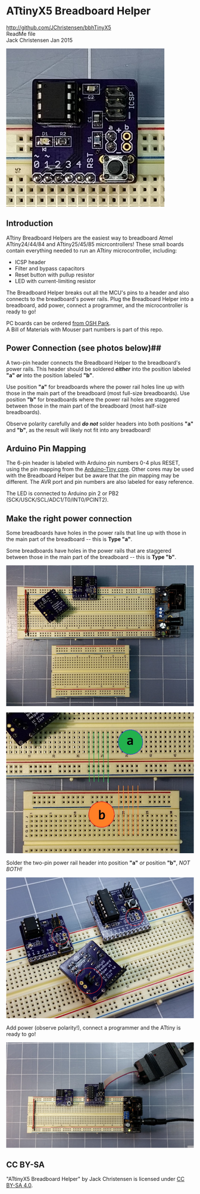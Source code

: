 # ATtinyX5 Breadboard Helper #
http://github.com/JChristensen/bbhTinyX5  
ReadMe file  
Jack Christensen Jan 2015  

![](https://raw.githubusercontent.com/JChristensen/bbhTinyX5/master/bbh1.jpg)

## Introduction ##

ATtiny Breadboard Helpers are the easiest way to breadboard Atmel ATtiny24/44/84 and ATtiny25/45/85 micrcontrollers! These small boards contain everything needed to run an ATtiny microcontroller, including:
- ICSP header
- Filter and bypass capacitors
- Reset button with pullup resistor
- LED with current-limiting resistor

The Breadboard Helper breaks out all the MCU's pins to a header and also connects to the breadboard's power rails. Plug the Breadboard Helper into a breadboard, add power, connect a programmer, and the microcontroller is ready to go!

PC boards can be ordered [from OSH Park](https://www.oshpark.com/shared_projects/I1Z984Pi).  
A Bill of Materials with Mouser part numbers is part of this repo.

## Power Connection (see photos below)##

A two-pin header connects the Breadboard Helper to the breadboard's power rails. This header should be soldered ***either*** into the position labeled **"a"** ***or*** into the position labeled **"b"**.

Use position **"a"** for breadboards where the power rail holes line up with those in the main part of the breadboard (most full-size breadboards). Use position **"b"** for breadboards where the power rail holes are staggered between those in the main part of the breadboard (most half-size breadboards).

Observe polarity carefully and ***do not*** solder headers into both positions **"a"** and **"b"**, as the result will likely not fit into any breadboard!

## Arduino Pin Mapping ##

The 6-pin header is labeled with Arduino pin numbers 0-4 plus RESET, using the pin mapping from the [Arduino-Tiny core](https://code.google.com/p/arduino-tiny/). Other cores may be used with the Breadboard Helper but be aware that the pin mapping may be different. The AVR port and pin numbers are also labeled for easy reference.

The LED is connected to Arduino pin 2 or PB2 (SCK/USCK/SCL/ADC1/T0/INT0/PCINT2).

## Make the right power connection ##

Some breadboards have holes in the power rails that line up with those in the main part of the breadboard -- this is **Type "a"**.  

Some breadboards have holes in the power rails that are staggered between those in the main part of the breadboard -- this is **Type "b"**.  

![](https://raw.githubusercontent.com/JChristensen/bbhTinyX4/master/bbh2.jpg)

![](https://raw.githubusercontent.com/JChristensen/bbhTinyX4/master/bbh3.jpg)

Solder the two-pin power rail header into position **"a"** *or* position **"b"**, *NOT BOTH!*

![](https://raw.githubusercontent.com/JChristensen/bbhTinyX4/master/bbh4.jpg)

Add power (observe polarity!), connect a programmer and the ATtiny is ready to go!

![](https://raw.githubusercontent.com/JChristensen/bbhTinyX4/master/bbh5.jpg)

## CC BY-SA ##
"ATtinyX5 Breadboard Helper" by Jack Christensen is licensed under [CC BY-SA 4.0](http://creativecommons.org/licenses/by-sa/4.0/).
